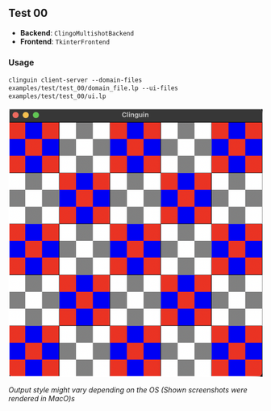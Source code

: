 ## Test 00

- **Backend**:   `ClingoMultishotBackend`
- **Frontend**:   `TkinterFrontend`

### Usage

```
clinguin client-server --domain-files examples/test/test_00/domain_file.lp --ui-files examples/test/test_00/ui.lp
```

![](out.png)

*Output style might vary depending on the OS (Shown screenshots were rendered in MacO)s*

